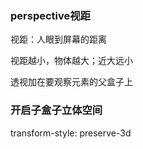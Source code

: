 ### perspective视距

视距：人眼到屏幕的距离

视距越小，物体越大；近大远小

透视加在要观察元素的父盒子上

### 开启子盒子立体空间

transform-style: preserve-3d

